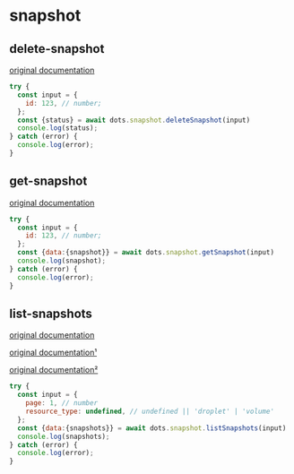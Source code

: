 # snapshot

## delete-snapshot
[original documentation](https://developers.digitalocean.com/documentation/v2/#delete-a-snapshot)
```javascript
try {
  const input = {
    id: 123, // number;
  };
  const {status} = await dots.snapshot.deleteSnapshot(input)
  console.log(status);
} catch (error) {
  console.log(error);
}
```

## get-snapshot
[original documentation](https://developers.digitalocean.com/documentation/v2/#retrieve-an-existing-snapshot-by-id)
```javascript
try {
  const input = {
    id: 123, // number;
  };
  const {data:{snapshot}} = await dots.snapshot.getSnapshot(input)
  console.log(snapshot);
} catch (error) {
  console.log(error);
}
```

## list-snapshots
[original documentation](https://developers.digitalocean.com/documentation/v2/#list-all-snapshots)

[original documentation¹](https://developers.digitalocean.com/documentation/v2/#list-all-droplet-snapshots)

[original documentation²](https://developers.digitalocean.com/documentation/v2/#list-all-volume-snapshots)

```javascript
try {
  const input = {
    page: 1, // number
    resource_type: undefined, // undefined || 'droplet' | 'volume'
  };
  const {data:{snapshots}} = await dots.snapshot.listSnapshots(input)
  console.log(snapshots);
} catch (error) {
  console.log(error);
}
```

<!-- TODO: ref field `id` -> `snapshot_id` -->
